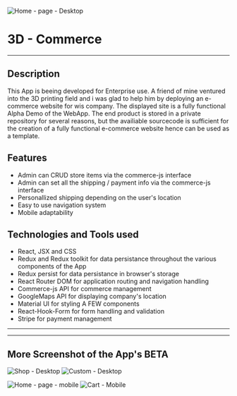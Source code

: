 ![Home - page - Desktop](https://user-images.githubusercontent.com/97959624/192726241-e0f4b360-1b68-48d9-9e97-1f2e3b79225a.png)

# 3D - Commerce
---
## Description 
This App is beeing developed for Enterprise use. A friend of mine ventured into the 3D printing field and i was glad to help him by deploying an e-commerce website for wis company. The displayed site is a fully functional Alpha Demo  of the WebApp. The end product is stored in a private repository for several reasons, but the availiable sourcecode is sufficient for the creation of a fully functional e-commerce website hence can be used as a template.

## Features
- Admin can CRUD store items via the commerce-js interface
- Admin can set all the shipping / payment info via the commerce-js interface
- Personallized shipping depending on the user's location
- Easy to use navigation system
- Mobile adaptability

## Technologies and Tools used
- React, JSX and CSS 
- Redux and Redux toolkit for data persistance throughout the various components of the App
- Redux persist for data persistance in browser's storage
- React Router DOM for application routing and navigation handling
- Commerce-js API for commerce management
- GoogleMaps API for displaying company's location
- Material UI for styling A FEW components
- React-Hook-Form for form handling and validation
- Stripe for payment management

---
---
## More Screenshot of the App's BETA


![Shop - Desktop](https://user-images.githubusercontent.com/97959624/192726246-a0a0a1ea-5049-426c-b0ca-c4d56ff41508.png)
![Custom - Desktop](https://user-images.githubusercontent.com/97959624/192726252-ad61c2f5-79ee-454b-83d8-9cb7fcb360c2.png)

![Home - page - mobile](https://user-images.githubusercontent.com/97959624/192726255-c89181f6-efb0-4b82-8073-1dc2538b1c98.png)
![Cart - Mobile](https://user-images.githubusercontent.com/97959624/192726236-a882645e-efb0-411c-be11-401c9f82db45.png)
